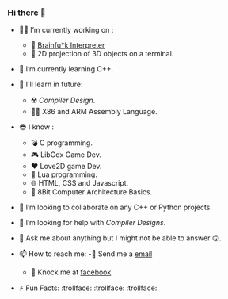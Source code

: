 ### Hi there 👋

<!--
**JonayedMohiuddin/JonayedMohiuddin** is a ✨ _special_ ✨ repository because its `README.md` (this file) appears on your GitHub profile.
Here are some ideas to get you started:
-->
- 👨‍🔧 I’m currently working on :
  - 🤪 [Brainfu*k Interpreter](https://github.com/JonayedMohiuddin/Brainf-ck.git)
  - 🍩 2D projection of 3D objects on a terminal.

- 🌱 I’m currently learning C++.
- 🚀 I'll learn in future:
  - ☢️ _Compiler Design_.
  - 👨‍💻 X86 and ARM Assembly Language.
- 😎 I know : 
  - 💣 C programming.
  - 🎮 LibGdx Game Dev.
  - ❤ Love2D game Dev.
  - 🌙 Lua programming.
  - 🌐 HTML, CSS and Javascript.
  - 🧮 8Bit Computer Architecture Basics.
- 🤝 I’m looking to collaborate on any C++ or Python projects.
- 🤔 I’m looking for help with _Compiler Designs_.
- 💬 Ask me about anything but I might not be able to answer 🙃.
- 📫 How to reach me: 
  -📧 Send me a [email](jonayedmohiuddin@gmail.com)
  - 📲 Knock me at [facebook](https://www.facebook.com/jonayedmohiuddin)
- ⚡ Fun Facts: :trollface: :trollface: :trollface:
<!--
- 😄 Pronouns: ...
-->
